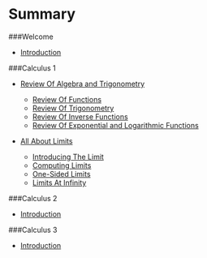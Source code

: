 # Summary

###Welcome

* [Introduction](README.md)

###Calculus 1

* [Review Of Algebra and Trigonometry](Calculus1/ReviewOfAlgebraAndTrig.md)
    * [Review Of Functions](Calculus1/ReviewOfFunctions.md)
    * [Review Of Trigonometry](Calculus1/ReviewOfAlgebraAndTrig.md)
    * [Review Of Inverse Functions](Calculus1/ReviewOfAlgebraAndTrig.md)
    * [Review Of Exponential and Logarithmic Functions](Calculus1/ReviewOfAlgebraAndTrig.md)


* [All About Limits](Calculus1/ReviewOfAlgebraAndTrig.md)
    * [Introducing The Limit](Calculus1/ReviewOfAlgebraAndTrig.md)
    * [Computing Limits](Calculus1/ReviewOfAlgebraAndTrig.md)
    * [One-Sided Limits](Calculus1/ReviewOfAlgebraAndTrig.md)
    * [Limits At Infinity](Calculus1/ReviewOfAlgebraAndTrig.md)

###Calculus 2

* [Introduction](README.md)

###Calculus 3

* [Introduction](README.md)